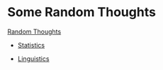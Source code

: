 # Some Random Thoughts

[Random Thoughts](/thoughts/)

* [Statistics](/thoughts/statistics/)

* [Linguistics](/thoughts/linguistics/)

